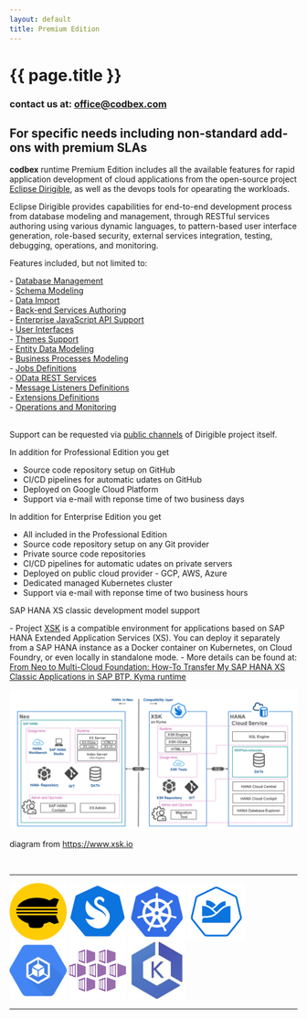 ```yaml
---
layout: default
title: Premium Edition
---
```


{{ page.title }}
===


<div class="clearfix"></div>
<div class="clearfix"><h3 class="pull-right price-tag">contact us at: <a href="mailto:office@codbex.com">office@codbex.com</a></h3></div>
<h2><i class="fa fa-server fa-fw"></i>
For specific needs including non-standard add-ons with premium SLAs
</h2>


<p><b>codbex</b> runtime Premium Edition includes all the available features for rapid application development of cloud applications from the open-source project <a href="https://www.dirigible.io">Eclipse Dirigible</a>, as well as the devops tools for opearating the workloads.</p>
<p>Eclipse Dirigible provides capabilities for end-to-end development process from database modeling and management, through RESTful services authoring using various dynamic languages, to pattern-based user interface generation, role-based security, external services integration, testing, debugging, operations, and monitoring.</p>
<p>Features included, but not limited to:</p>

<div class="container">
- <a href="https://www.dirigible.io/help/development/ide/perspectives/database/" target="_blank">Database Management</a><br>
- <a href="https://www.dirigible.io/help/development/ide/modelers/database-schema/" target="_blank">Schema Modeling</a><br>
- <a href="https://www.dirigible.io/help/development/ide/editor-csvim/" target="_blank">Data Import</a><br>
- <a href="https://www.dirigible.io/help/development/ide/" target="_blank">Back-end Services Authoring</a><br>
- <a href="https://www.dirigible.io/api/" target="_blank">Enterprise JavaScript API Support</a><br>
- <a href="https://www.dirigible.io/help/development/ide/modelers/form-designer/" target="_blank">User Interfaces</a><br>
- <a href="https://sap.github.io/fundamental-styles/?path=/docs/introduction--overview" target="_blank">Themes Support</a><br>
- <a href="https://www.dirigible.io/help/development/ide/modelers/entity-data/" target="_blank">Entity Data Modeling</a><br>
- <a href="https://www.dirigible.io/help/development/ide/modelers/bpmn/" target="_blank">Business Processes Modeling</a><br>
- <a href="https://www.dirigible.io/help/development/ide/views/jobs/" target="_blank">Jobs Definitions</a><br>
- <a href="https://olingo.apache.org/" target="_blank">OData REST Services</a><br>
- <a href="https://www.dirigible.io/help/development/ide/views/listeners/" target="_blank">Message Listeners Definitions</a><br>
- <a href="https://www.dirigible.io/help/development/extensions/#extensibility" target="_blank">Extensions Definitions</a><br>
- <a href="https://www.dirigible.io/help/development/ide/perspectives/operations/" target="_blank">Operations and Monitoring</a><br>
</div>

<br>

<p>Support can be requested via <a href="https://github.com/eclipse/dirigible/issues">public channels</a> of Dirigible project itself.</p>

<p>In addition for Professional Edition you get</p>

- Source code repository setup on GitHub<br>
- CI/CD pipelines for automatic udates on GitHub<br>
- Deployed on Google Cloud Platform<br>
- Support via e-mail with reponse time of two business days<br>

<p>In addition for Enterprise Edition you get</p>

- All included in the Professional Edition<br>
- Source code repository setup on any Git provider<br>
- Private source code repositories
- CI/CD pipelines for automatic udates on private servers<br>
- Deployed on public cloud provider - GCP, AWS, Azure<br>
- Dedicated managed Kubernetes cluster
- Support via e-mail with reponse time of two business hours<br>

<p>SAP HANA XS classic development model support</p>
- Project <a href="https://www/xsk.io">XSK</a> is a compatible environment for applications based on SAP HANA Extended Application Services (XS). You can deploy it separately from a SAP HANA instance as a Docker container on Kubernetes, on Cloud Foundry, or even locally in standalone mode.
- More details can be found at: <a href="https://blogs.sap.com/2021/11/30/from-neo-to-multi-cloud-foundation-how-to-transfer-my-sap-hana-xs-classic-applications-in-sap-btp-kyma-runtime/">From Neo to Multi-Cloud Foundation: How-To Transfer My SAP HANA XS Classic Applications in SAP BTP, Kyma runtime</a>

<br>

<a href="https://www/xsk.io"><img src="img/xsk-migration-architecture.png" width="800em"></a>

<p class="text-center">diagram from <a href="https://www.xsk.io">https://www.xsk.io</a></p>
<br>

<hr>

<a href="https://www.dirigible.io"><img src="img/logos/dirigible-logo.png" width="100em"></a>
<a href="https://www.xsk.io"><img src="img/logos/xsk-logo.png" width="100em"></a>
<a href="https://www.kubernetes.io/"><img src="img/logos/kubernetes-logo.png" width="100em"></a>
<a href="https://kyma-project.io/"><img src="img/logos/kyma-logo.png" width="100em"></a>
<a href="https://cloud.google.com/kubernetes-engine/"><img src="img/logos/gke-logo.png" width="100em"></a>
<a href="https://azure.microsoft.com/en-us/services/kubernetes-service/#overview"><img src="img/logos/aks-logo.png" width="100em"></a>
<a href="https://aws.amazon.com/eks/"><img src="img/logos/eks-logo.png" width="100em"></a>

<hr>

<br><br><br><br>